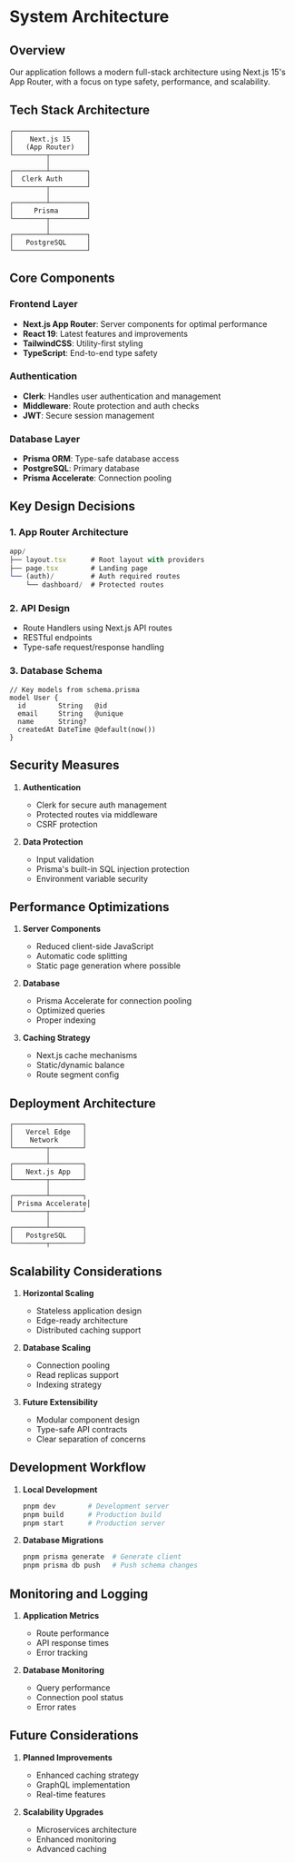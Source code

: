 # System Architecture

## Overview
Our application follows a modern full-stack architecture using Next.js 15's App Router, with a focus on type safety, performance, and scalability.

## Tech Stack Architecture

```
┌──────────────────┐
│    Next.js 15    │
│   (App Router)   │
└────────┬─────────┘
         │
┌────────┴─────────┐
│  Clerk Auth      │
└────────┬─────────┘
         │
┌────────┴─────────┐
│     Prisma       │
└────────┬─────────┘
         │
┌────────┴─────────┐
│   PostgreSQL     │
└──────────────────┘
```

## Core Components

### Frontend Layer
- **Next.js App Router**: Server components for optimal performance
- **React 19**: Latest features and improvements
- **TailwindCSS**: Utility-first styling
- **TypeScript**: End-to-end type safety

### Authentication
- **Clerk**: Handles user authentication and management
- **Middleware**: Route protection and auth checks
- **JWT**: Secure session management

### Database Layer
- **Prisma ORM**: Type-safe database access
- **PostgreSQL**: Primary database
- **Prisma Accelerate**: Connection pooling

## Key Design Decisions

### 1. App Router Architecture
```typescript
app/
├── layout.tsx      # Root layout with providers
├── page.tsx        # Landing page
└── (auth)/         # Auth required routes
    └── dashboard/  # Protected routes
```

### 2. API Design
- Route Handlers using Next.js API routes
- RESTful endpoints
- Type-safe request/response handling

### 3. Database Schema
```prisma
// Key models from schema.prisma
model User {
  id        String   @id
  email     String   @unique
  name      String?
  createdAt DateTime @default(now())
}
```

## Security Measures

1. **Authentication**
   - Clerk for secure auth management
   - Protected routes via middleware
   - CSRF protection

2. **Data Protection**
   - Input validation
   - Prisma's built-in SQL injection protection
   - Environment variable security

## Performance Optimizations

1. **Server Components**
   - Reduced client-side JavaScript
   - Automatic code splitting
   - Static page generation where possible

2. **Database**
   - Prisma Accelerate for connection pooling
   - Optimized queries
   - Proper indexing

3. **Caching Strategy**
   - Next.js cache mechanisms
   - Static/dynamic balance
   - Route segment config

## Deployment Architecture

```
┌─────────────────┐
│   Vercel Edge   │
│    Network      │
└────────┬────────┘
         │
┌────────┴────────┐
│   Next.js App   │
└────────┬────────┘
         │
┌────────┴────────┐
│ Prisma Accelerate│
└────────┬────────┘
         │
┌────────┴────────┐
│   PostgreSQL    │
└────────┬────────┘
```

## Scalability Considerations

1. **Horizontal Scaling**
   - Stateless application design
   - Edge-ready architecture
   - Distributed caching support

2. **Database Scaling**
   - Connection pooling
   - Read replicas support
   - Indexing strategy

3. **Future Extensibility**
   - Modular component design
   - Type-safe API contracts
   - Clear separation of concerns

## Development Workflow

1. **Local Development**
   ```bash
   pnpm dev        # Development server
   pnpm build      # Production build
   pnpm start      # Production server
   ```

2. **Database Migrations**
   ```bash
   pnpm prisma generate  # Generate client
   pnpm prisma db push   # Push schema changes
   ```

## Monitoring and Logging

1. **Application Metrics**
   - Route performance
   - API response times
   - Error tracking

2. **Database Monitoring**
   - Query performance
   - Connection pool status
   - Error rates

## Future Considerations

1. **Planned Improvements**
   - Enhanced caching strategy
   - GraphQL implementation
   - Real-time features

2. **Scalability Upgrades**
   - Microservices architecture
   - Enhanced monitoring
   - Advanced caching

